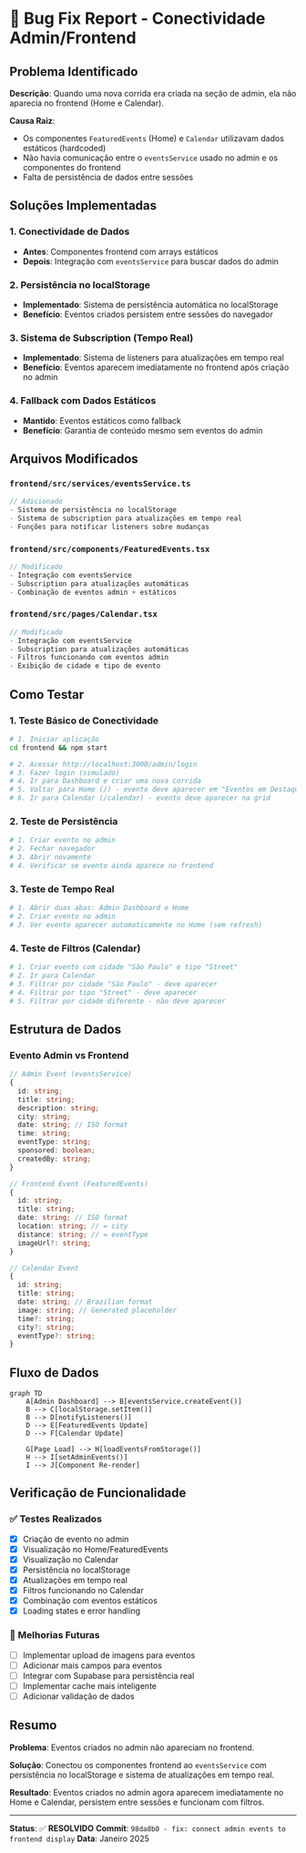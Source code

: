 # 🐛 Bug Fix Report - Conectividade Admin/Frontend

## Problema Identificado

**Descrição**: Quando uma nova corrida era criada na seção de admin, ela não aparecia no frontend (Home e Calendar).

**Causa Raiz**: 
- Os componentes `FeaturedEvents` (Home) e `Calendar` utilizavam dados estáticos (hardcoded)
- Não havia comunicação entre o `eventsService` usado no admin e os componentes do frontend
- Falta de persistência de dados entre sessões

## Soluções Implementadas

### 1. Conectividade de Dados
- **Antes**: Componentes frontend com arrays estáticos
- **Depois**: Integração com `eventsService` para buscar dados do admin

### 2. Persistência no localStorage
- **Implementado**: Sistema de persistência automática no localStorage
- **Benefício**: Eventos criados persistem entre sessões do navegador

### 3. Sistema de Subscription (Tempo Real)
- **Implementado**: Sistema de listeners para atualizações em tempo real
- **Benefício**: Eventos aparecem imediatamente no frontend após criação no admin

### 4. Fallback com Dados Estáticos
- **Mantido**: Eventos estáticos como fallback
- **Benefício**: Garantia de conteúdo mesmo sem eventos do admin

## Arquivos Modificados

### `frontend/src/services/eventsService.ts`
```typescript
// Adicionado
- Sistema de persistência no localStorage
- Sistema de subscription para atualizações em tempo real
- Funções para notificar listeners sobre mudanças
```

### `frontend/src/components/FeaturedEvents.tsx`
```typescript
// Modificado
- Integração com eventsService
- Subscription para atualizações automáticas
- Combinação de eventos admin + estáticos
```

### `frontend/src/pages/Calendar.tsx`
```typescript
// Modificado
- Integração com eventsService
- Subscription para atualizações automáticas
- Filtros funcionando com eventos admin
- Exibição de cidade e tipo de evento
```

## Como Testar

### 1. Teste Básico de Conectividade
```bash
# 1. Iniciar aplicação
cd frontend && npm start

# 2. Acessar http://localhost:3000/admin/login
# 3. Fazer login (simulado)
# 4. Ir para Dashboard e criar uma nova corrida
# 5. Voltar para Home (/) - evento deve aparecer em "Eventos em Destaque"
# 6. Ir para Calendar (/calendar) - evento deve aparecer na grid
```

### 2. Teste de Persistência
```bash
# 1. Criar evento no admin
# 2. Fechar navegador
# 3. Abrir novamente
# 4. Verificar se evento ainda aparece no frontend
```

### 3. Teste de Tempo Real
```bash
# 1. Abrir duas abas: Admin Dashboard e Home
# 2. Criar evento no admin
# 3. Ver evento aparecer automaticamente no Home (sem refresh)
```

### 4. Teste de Filtros (Calendar)
```bash
# 1. Criar evento com cidade "São Paulo" e tipo "Street"
# 2. Ir para Calendar
# 3. Filtrar por cidade "São Paulo" - deve aparecer
# 4. Filtrar por tipo "Street" - deve aparecer
# 5. Filtrar por cidade diferente - não deve aparecer
```

## Estrutura de Dados

### Evento Admin vs Frontend
```typescript
// Admin Event (eventsService)
{
  id: string;
  title: string;
  description: string;
  city: string;
  date: string; // ISO format
  time: string;
  eventType: string;
  sponsored: boolean;
  createdBy: string;
}

// Frontend Event (FeaturedEvents)
{
  id: string;
  title: string;
  date: string; // ISO format
  location: string; // = city
  distance: string; // = eventType
  imageUrl?: string;
}

// Calendar Event
{
  id: string;
  title: string;
  date: string; // Brazilian format
  image: string; // Generated placeholder
  time?: string;
  city?: string;
  eventType?: string;
}
```

## Fluxo de Dados

```mermaid
graph TD
    A[Admin Dashboard] --> B[eventsService.createEvent()]
    B --> C[localStorage.setItem()]
    B --> D[notifyListeners()]
    D --> E[FeaturedEvents Update]
    D --> F[Calendar Update]
    
    G[Page Load] --> H[loadEventsFromStorage()]
    H --> I[setAdminEvents()]
    I --> J[Component Re-render]
```

## Verificação de Funcionalidade

### ✅ Testes Realizados
- [x] Criação de evento no admin
- [x] Visualização no Home/FeaturedEvents
- [x] Visualização no Calendar
- [x] Persistência no localStorage
- [x] Atualizações em tempo real
- [x] Filtros funcionando no Calendar
- [x] Combinação com eventos estáticos
- [x] Loading states e error handling

### 🔄 Melhorias Futuras
- [ ] Implementar upload de imagens para eventos
- [ ] Adicionar mais campos para eventos
- [ ] Integrar com Supabase para persistência real
- [ ] Implementar cache mais inteligente
- [ ] Adicionar validação de dados

## Resumo

**Problema**: Eventos criados no admin não apareciam no frontend.

**Solução**: Conectou os componentes frontend ao `eventsService` com persistência no localStorage e sistema de atualizações em tempo real.

**Resultado**: Eventos criados no admin agora aparecem imediatamente no Home e Calendar, persistem entre sessões e funcionam com filtros.

---

**Status**: ✅ **RESOLVIDO**
**Commit**: `98da8b0 - fix: connect admin events to frontend display`
**Data**: Janeiro 2025 